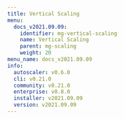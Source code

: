 ```yaml
---
title: Vertical Scaling
menu:
  docs_v2021.09.09:
    identifier: mg-vertical-scaling
    name: Vertical Scaling
    parent: mg-scaling
    weight: 20
menu_name: docs_v2021.09.09
info:
  autoscaler: v0.6.0
  cli: v0.21.0
  community: v0.21.0
  enterprise: v0.8.0
  installer: v2021.09.09
  version: v2021.09.09
---
```


